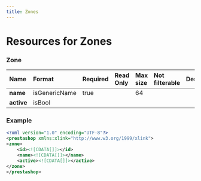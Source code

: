 ```yaml
---
title: Zones
---
```


# Resources for Zones

### Zone

|    Name    |    Format     | Required | Read Only | Max size | Not filterable | Description |
| :--------- | :------------ | :------- | :-------- | :------- | :------------- | :---------- |
| **name**   | isGenericName | true     |           | 64       |                |             |
| **active** | isBool        |          |           |          |                |             |


### Example

```xml
<?xml version="1.0" encoding="UTF-8"?>
<prestashop xmlns:xlink="http://www.w3.org/1999/xlink">
<zone>
	<id><![CDATA[]]></id>
	<name><![CDATA[]]></name>
	<active><![CDATA[]]></active>
</zone>
</prestashop>

```

